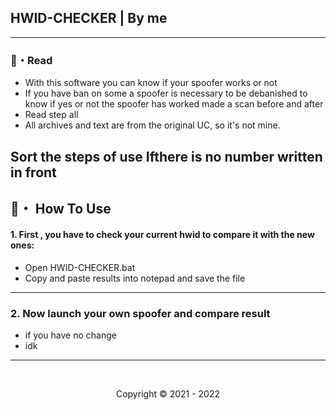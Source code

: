 ## HWID-CHECKER | By me

--- 
    
### 📜・Read 
 
- With this software you can know if your spoofer works or not
- If you have ban on some a spoofer is necessary to be debanished to know if yes or not the spoofer has worked made a scan before and after
- Read step all 
- All archives and text are from the original UC, so it's not mine.

 Sort the steps of use Ifthere is no number written in front
---

## 🔗・ How To Use 
#### 1. First , you have to check your current hwid to compare it with the new ones:

- Open HWID-CHECKER.bat
- Copy and paste results into notepad and save the file
 
---

### 2. Now launch your own spoofer and compare result

- if you have no change 
- idk 

---

  <br>

<p align="center">
  Copyright © 2021 - 2022
<br>

